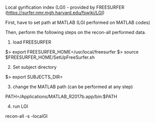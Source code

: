 Local gyrification index (LGI) - provided by FREESURFER (https://surfer.nmr.mgh.harvard.edu/fswiki/LGI)

First, have to set path at MATLAB (LGI performed on MATLAB codes)

Then, perform the following steps on the recon-all performed data.

1. load FREESURFER

$> export FREESURFER_HOME=/usr/local/freesurfer
$> source $FREESURFER_HOME/SetUpFreeSurfer.sh

2. Set subject directory

$> export SUBJECTS_DIR= <path to subject data>

3. change the MATLAB path (can be performed at any step)

PATH=/Applications/MATLAB_R2017b.app/bin:$PATH

4. run LGI

recon-all -s <subj> -localGI

